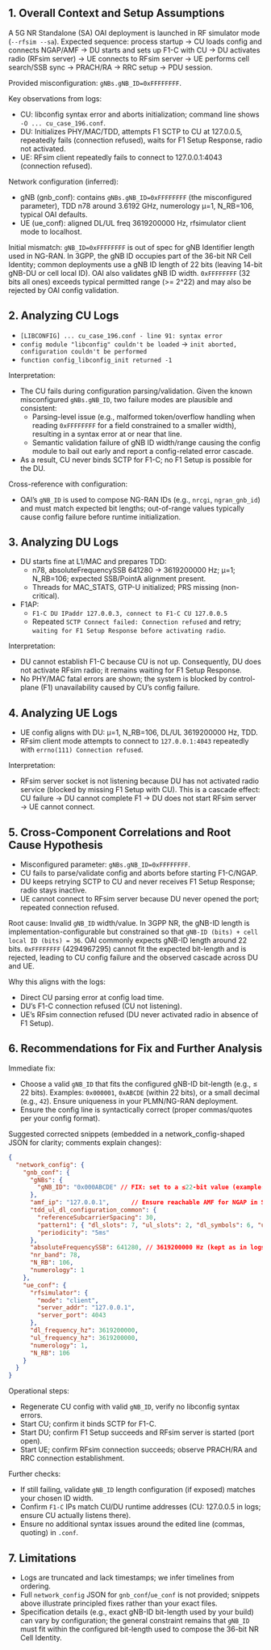 ## 1. Overall Context and Setup Assumptions
A 5G NR Standalone (SA) OAI deployment is launched in RF simulator mode (`--rfsim --sa`). Expected sequence: process startup → CU loads config and connects NGAP/AMF → DU starts and sets up F1-C with CU → DU activates radio (RFsim server) → UE connects to RFsim server → UE performs cell search/SSB sync → PRACH/RA → RRC setup → PDU session.

Provided misconfiguration: `gNBs.gNB_ID=0xFFFFFFFF`.

Key observations from logs:
- CU: libconfig syntax error and aborts initialization; command line shows `-O ... cu_case_196.conf`.
- DU: Initializes PHY/MAC/TDD, attempts F1 SCTP to CU at 127.0.0.5, repeatedly fails (connection refused), waits for F1 Setup Response, radio not activated.
- UE: RFsim client repeatedly fails to connect to 127.0.0.1:4043 (connection refused).

Network configuration (inferred):
- gNB (gnb_conf): contains `gNBs.gNB_ID=0xFFFFFFFF` (the misconfigured parameter), TDD n78 around 3.6192 GHz, numerology μ=1, N_RB=106, typical OAI defaults.
- UE (ue_conf): aligned DL/UL freq 3619200000 Hz, rfsimulator client mode to localhost.

Initial mismatch: `gNB_ID=0xFFFFFFFF` is out of spec for gNB Identifier length used in NG-RAN. In 3GPP, the gNB ID occupies part of the 36-bit NR Cell Identity; common deployments use a gNB ID length of 22 bits (leaving 14-bit gNB-DU or cell local ID). OAI also validates gNB ID width. `0xFFFFFFFF` (32 bits all ones) exceeds typical permitted range (>= 2^22) and may also be rejected by OAI config validation.

## 2. Analyzing CU Logs
- `[LIBCONFIG] ... cu_case_196.conf - line 91: syntax error`
- `config module "libconfig" couldn't be loaded` → `init aborted, configuration couldn't be performed`
- `function config_libconfig_init returned -1`

Interpretation:
- The CU fails during configuration parsing/validation. Given the known misconfigured `gNBs.gNB_ID`, two failure modes are plausible and consistent:
  - Parsing-level issue (e.g., malformed token/overflow handling when reading `0xFFFFFFFF` for a field constrained to a smaller width), resulting in a syntax error at or near that line.
  - Semantic validation failure of gNB ID width/range causing the config module to bail out early and report a config-related error cascade.
- As a result, CU never binds SCTP for F1-C; no F1 Setup is possible for the DU.

Cross-reference with configuration:
- OAI’s `gNB_ID` is used to compose NG-RAN IDs (e.g., `nrcgi`, `ngran_gnb_id`) and must match expected bit lengths; out-of-range values typically cause config failure before runtime initialization.

## 3. Analyzing DU Logs
- DU starts fine at L1/MAC and prepares TDD:
  - n78, absoluteFrequencySSB 641280 → 3619200000 Hz; μ=1; N_RB=106; expected SSB/PointA alignment present.
  - Threads for MAC_STATS, GTP-U initialized; PRS missing (non-critical).
- F1AP:
  - `F1-C DU IPaddr 127.0.0.3, connect to F1-C CU 127.0.0.5`
  - Repeated `SCTP Connect failed: Connection refused` and retry; `waiting for F1 Setup Response before activating radio`.

Interpretation:
- DU cannot establish F1-C because CU is not up. Consequently, DU does not activate RFsim radio; it remains waiting for F1 Setup Response.
- No PHY/MAC fatal errors are shown; the system is blocked by control-plane (F1) unavailability caused by CU’s config failure.

## 4. Analyzing UE Logs
- UE config aligns with DU: μ=1, N_RB=106, DL/UL 3619200000 Hz, TDD.
- RFsim client mode attempts to connect to `127.0.0.1:4043` repeatedly with `errno(111) Connection refused`.

Interpretation:
- RFsim server socket is not listening because DU has not activated radio service (blocked by missing F1 Setup with CU). This is a cascade effect: CU failure → DU cannot complete F1 → DU does not start RFsim server → UE cannot connect.

## 5. Cross-Component Correlations and Root Cause Hypothesis
- Misconfigured parameter: `gNBs.gNB_ID=0xFFFFFFFF`.
- CU fails to parse/validate config and aborts before starting F1-C/NGAP.
- DU keeps retrying SCTP to CU and never receives F1 Setup Response; radio stays inactive.
- UE cannot connect to RFsim server because DU never opened the port; repeated connection refused.

Root cause: Invalid `gNB_ID` width/value. In 3GPP NR, the gNB-ID length is implementation-configurable but constrained so that `gNB-ID (bits) + cell local ID (bits) = 36`. OAI commonly expects gNB-ID length around 22 bits. `0xFFFFFFFF` (4294967295) cannot fit the expected bit-length and is rejected, leading to CU config failure and the observed cascade across DU and UE.

Why this aligns with the logs:
- Direct CU parsing error at config load time.
- DU’s F1-C connection refused (CU not listening).
- UE’s RFsim connection refused (DU never activated radio in absence of F1 Setup).

## 6. Recommendations for Fix and Further Analysis
Immediate fix:
- Choose a valid `gNB_ID` that fits the configured gNB-ID bit-length (e.g., ≤ 22 bits). Examples: `0x000001`, `0xABCDE` (within 22 bits), or a small decimal (e.g., `42`). Ensure uniqueness in your PLMN/NG-RAN deployment.
- Ensure the config line is syntactically correct (proper commas/quotes per your config format).

Suggested corrected snippets (embedded in a network_config-shaped JSON for clarity; comments explain changes):

```json
{
  "network_config": {
    "gnb_conf": {
      "gNBs": {
        "gNB_ID": "0x000ABCDE" // FIX: set to a ≤22-bit value (example: 0xABCDE = 703,710 < 2^22)
      },
      "amf_ip": "127.0.0.1",      // Ensure reachable AMF for NGAP in SA (if used)
      "tdd_ul_dl_configuration_common": {
        "referenceSubcarrierSpacing": 30,
        "pattern1": { "dl_slots": 7, "ul_slots": 2, "dl_symbols": 6, "ul_symbols": 4 },
        "periodicity": "5ms"
      },
      "absoluteFrequencySSB": 641280, // 3619200000 Hz (kept as in logs)
      "nr_band": 78,
      "N_RB": 106,
      "numerology": 1
    },
    "ue_conf": {
      "rfsimulator": {
        "mode": "client",
        "server_addr": "127.0.0.1",
        "server_port": 4043
      },
      "dl_frequency_hz": 3619200000,
      "ul_frequency_hz": 3619200000,
      "numerology": 1,
      "N_RB": 106
    }
  }
}
```

Operational steps:
- Regenerate CU config with valid `gNB_ID`, verify no libconfig syntax errors.
- Start CU; confirm it binds SCTP for F1-C.
- Start DU; confirm F1 Setup succeeds and RFsim server is started (port open).
- Start UE; confirm RFsim connection succeeds; observe PRACH/RA and RRC connection establishment.

Further checks:
- If still failing, validate `gNB_ID` length configuration (if exposed) matches your chosen ID width.
- Confirm `F1-C` IPs match CU/DU runtime addresses (CU: 127.0.0.5 in logs; ensure CU actually listens there).
- Ensure no additional syntax issues around the edited line (commas, quoting) in `.conf`.

## 7. Limitations
- Logs are truncated and lack timestamps; we infer timelines from ordering.
- Full `network_config` JSON for `gnb_conf`/`ue_conf` is not provided; snippets above illustrate principled fixes rather than your exact files.
- Specification details (e.g., exact gNB-ID bit-length used by your build) can vary by configuration; the general constraint remains that `gNB_ID` must fit within the configured bit-length used to compose the 36-bit NR Cell Identity.
